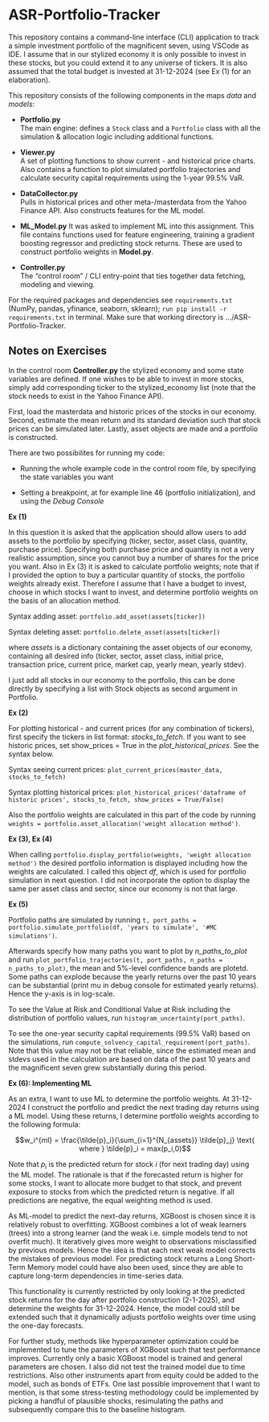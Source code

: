 # ASR-Portfolio-Tracker

This repository contains a command-line interface (CLI) application to track a simple investment portfolio of the magnificent seven, using VSCode as IDE. I assume that in our stylized economy it is only possible to invest in these stocks, but you could extend it to any universe of tickers. It is also assumed that the total budget is invested at 31-12-2024 (see Ex (1) for an elaboration).

This repository consists of the following components in the maps *data* and *models*:

- **Portfolio.py**  
  The main engine: defines a `Stock` class and a `Portfolio` class with all the simulation & allocation logic including additional functions.

- **Viewer.py**  
  A set of plotting functions to show current - and historical price charts. Also contains a function to plot simulated portfolio trajectories and calculate security capital requirements using the 1-year 99.5% VaR.

- **DataCollector.py**  
  Pulls in historical prices and other meta-/masterdata from the Yahoo Finance API. Also constructs features for the ML model.

- **ML_Model.py**
  It was asked to implement ML into this assignment. This file contains functions used for feature engineering, training a gradient boosting regressor and predicting stock returns. These are used to construct portfolio weights in **Model.py**.

- **Controller.py**  
  The “control room” / CLI entry-point that ties together data fetching, modeling and viewing.

For the required packages and dependencies see `requirements.txt` (NumPy, pandas, yfinance, seaborn, sklearn); `run pip install -r requirements.txt` in terminal. Make sure that working directory is .../ASR-Portfolio-Tracker.

## Notes on Exercises

In the control room **Controller.py** the stylized economy and some state variables are defined. If one wishes to be able to invest in more stocks, simply add corresponding ticker to the stylized_economy list (note that the stock needs to exist in the Yahoo Finance API). 

First, load the masterdata and historic prices of the stocks in our economy. Second, estimate the mean return and its standard deviation such that stock prices can be simulated later. Lastly, asset objects are made and a portfolio is constructed.

There are two possibilites for running my code:

- Running the whole example code in the control room file, by specifying the state variables you want

- Setting a breakpoint, at for example line 46 (portfolio initialization), and using the *Debug Console*

**Ex (1)**

In this question it is asked that the application should allow users to add assets to the portfolio by specifying (ticker, sector, asset class, quantity, purchase price). Specifying both purchase price and quantity is not a very realistic assumption, since you cannot buy a number of shares for the price you want. Also in Ex (3) it is asked to calculate portfolio weights; note that if I provided the option to buy a particular quantity of stocks, the portfolio weights already exist.
Therefore I assume that I have a budget to invest, choose in which stocks I want to invest, and determine portfolio weights on the basis of an allocation method.

Syntax adding asset: `portfolio.add_asset(assets[ticker])`

Syntax deleting asset: `portfolio.delete_asset(assets[ticker])`

where *assets* is a dictionary containing the asset objects of our economy, containing all desired info (ticker, sector, asset class, initial price, transaction price, current price, market cap, yearly mean, yearly stdev).

I just add all stocks in our economy to the portfolio, this can be done directly by specifying a list with Stock objects as second argument in Portfolio.

**Ex (2)**

For plotting historical - and current prices (for any combination of tickers), first specify the tickers in list format: *stocks_to_fetch*. If you want to see historic prices, set show_prices = True in the *plot_historical_prices*. See the syntax below.

Syntax seeing current prices: `plot_current_prices(master_data, stocks_to_fetch)`

Syntax plotting historical prices: `plot_historical_prices('dataframe of historic prices', stocks_to_fetch, show_prices = True/False)`

Also the portfolio weights are calculated in this part of the code by running `weights = portfolio.asset_allocation('weight allocation method')`.

**Ex (3), Ex (4)**

When calling `portfolio.display_portfolio(weights, 'weight allocation method')` the desired portfolio information is displayed including how the weights are calculated. I called this object *df*, which is used for portfolio simulation in next question. I did not incorporate the option to display the same per asset class and sector, since our economy is not that large. 

**Ex (5)**

Portfolio paths are simulated by running `t, port_paths = portfolio.simulate_portfolio(df, 'years to simulate', '#MC simulations')`.

Afterwards specify how many paths you want to plot by *n_paths_to_plot* and run `plot_portfolio_trajectories(t, port_paths, n_paths = n_paths_to_plot)`, the mean and 5%-level confidence bands are plotetd. Some paths can explode because the yearly returns over the past 10 years can be substantial (print mu in debug console for estimated yearly returns). Hence the y-axis is in log-scale.

To see the Value at Risk and Conditional Value at Risk including the distribution of portfolio values, run `histogram_uncertainty(port_paths)`.

To see the one-year security capital requirements (99.5% VaR) based on the simulations, run `compute_solvency_capital_requirement(port_paths)`. Note that this value may not be that reliable, since the estimated mean and stdevs used in the calculation are based on data of the past 10 years and the magnificent seven grew substantially during this period.

**Ex (6): Implementing ML**

As an extra, I want to use ML to determine the portfolio weights. At 31-12-2024 I construct the portfolio and predict the next trading day returns using a ML model. Using these returns, I determine portfolio weights according to the following formula:

```math
w_i^{ml} = \frac{\tilde{p}_i}{\sum_{i=1}^{N_{assets}} \tilde{p}_j} \text{ where } \tilde{p}_i = max(p_i,0)
```

Note that $p_i$ is the predicted return for stock $i$ (for next trading day) using the ML model. The rationale is that if the forecasted return is higher for some stocks, I want to allocate more budget to that stock, and prevent exposure to stocks from which the predicted return is negative. If all predictions are negative, the equal weighting method is used.

As ML-model to predict the next-day returns, XGBoost is chosen since it is relatively robust to overfitting. XGBoost combines a lot of weak learners (trees) into a strong learner (and the weak i.e. simple models tend to not overfit much). It iteratively gives more weight to observations misclassified by previous models. Hence the idea is that each next weak model corrects the mistakes of previous model. For predicting stock returns a Long Short-Term Memory model could have also been used, since they are able to capture long-term dependencies in time-series data.

This functionality is currently restricted by only looking at the predicted stock returns for the day after portfolio construction (2-1-2025), and determine the weights for 31-12-2024. Hence, the model could still be extended such that it dynamically adjusts portfolio weights over time using the one-day forecasts.

For further study, methods like hyperparameter optimization could be implemented to tune the parameters of XGBoost such that test performance improves. Currently only a basic XGBoost model is trained and general parameters are chosen. I also did not test the trained model due to time restrictions. 
Also other instruments apart from equity could be added to the model, such as bonds of ETFs. One last possible improvement that I want to mention, is that some stress-testing methodology could be implemented by picking a handful of plausible shocks, resimulating the paths and subsequently compare this to the baseline histogram.
